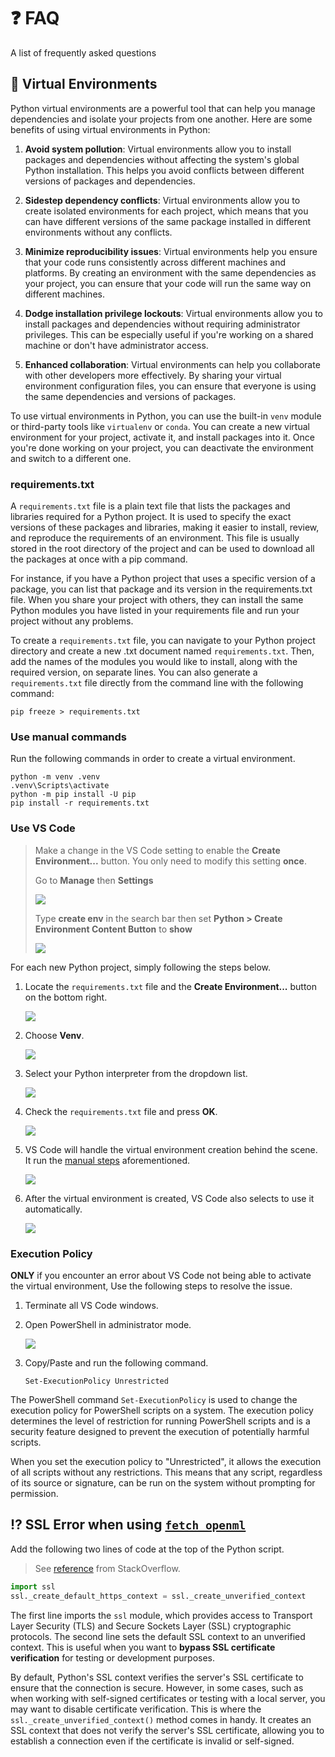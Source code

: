# :question: FAQ

A list of frequently asked questions

## :wrench: Virtual Environments

Python virtual environments are a powerful tool that can help you manage dependencies and isolate your projects from one another. Here are some benefits of using virtual environments in Python:

1. **Avoid system pollution**: Virtual environments allow you to install packages and dependencies without affecting the system's global Python installation. This helps you avoid conflicts between different versions of packages and dependencies.

2. **Sidestep dependency conflicts**: Virtual environments allow you to create isolated environments for each project, which means that you can have different versions of the same package installed in different environments without any conflicts.

3. **Minimize reproducibility issues**: Virtual environments help you ensure that your code runs consistently across different machines and platforms. By creating an environment with the same dependencies as your project, you can ensure that your code will run the same way on different machines.

4. **Dodge installation privilege lockouts**: Virtual environments allow you to install packages and dependencies without requiring administrator privileges. This can be especially useful if you're working on a shared machine or don't have administrator access.

5. **Enhanced collaboration**: Virtual environments can help you collaborate with other developers more effectively. By sharing your virtual environment configuration files, you can ensure that everyone is using the same dependencies and versions of packages.

To use virtual environments in Python, you can use the built-in `venv` module or third-party tools like `virtualenv` or `conda`. You can create a new virtual environment for your project, activate it, and install packages into it. Once you're done working on your project, you can deactivate the environment and switch to a different one.

### requirements.txt

A `requirements.txt` file is a plain text file that lists the packages and libraries required for a Python project. It is used to specify the exact versions of these packages and libraries, making it easier to install, review, and reproduce the requirements of an environment. This file is usually stored in the root directory of the project and can be used to download all the packages at once with a pip command.

For instance, if you have a Python project that uses a specific version of a package, you can list that package and its version in the requirements.txt file. When you share your project with others, they can install the same Python modules you have listed in your requirements file and run your project without any problems.

To create a `requirements.txt` file, you can navigate to your Python project directory and create a new .txt document named `requirements.txt`. Then, add the names of the modules you would like to install, along with the required version, on separate lines. You can also generate a `requirements.txt` file directly from the command line with the following command:

`pip freeze > requirements.txt`

### Use manual commands

Run the following commands in order to create a virtual environment.

```
python -m venv .venv
.venv\Scripts\activate
python -m pip install -U pip
pip install -r requirements.txt
```

### Use VS Code

> Make a change in the VS Code setting to enable the **Create Environment...** button.
> You only need to modify this setting **once**.
>
> Go to **Manage** then **Settings**
>
> ![](./assets/change-setting-1.png)
>
> Type **create env** in the search bar then set **Python > Create Environment Content Button** to **show**
>
> ![](./assets/change-setting-2.png)

For each new Python project, simply following the steps below.

<!-- prettier-ignore -->
1. Locate the `requirements.txt` file and the **Create Environment...** button on the bottom right.

    ![](./assets/vscode-venv-1.png)

2. Choose **Venv**.

    ![](./assets/vscode-venv-2.png)

3. Select your Python interpreter from the dropdown list.

    ![](./assets/vscode-venv-3.png)

4. Check the `requirements.txt` file and press **OK**.

    ![](./assets/vscode-venv-4.png)

5. VS Code will handle the virtual environment creation behind the scene. It run the [manual steps](#use-manual-commands) aforementioned.

    ![](./assets/vscode-venv-5.png)

6. After the virtual environment is created, VS Code also selects to use it automatically.

    ![](./assets/vscode-venv-6.png)

### Execution Policy

**ONLY** if you encounter an error about VS Code not being able to activate the virtual environment, Use the following steps to resolve the issue.

<!-- prettier-ignore -->
1. Terminate all VS Code windows.

2. Open PowerShell in administrator mode.

    ![](./assets/admin-mode.png)

3. Copy/Paste and run the following command.

    ```
    Set-ExecutionPolicy Unrestricted
    ```

The PowerShell command `Set-ExecutionPolicy` is used to change the execution policy for PowerShell scripts on a system. The execution policy determines the level of restriction for running PowerShell scripts and is a security feature designed to prevent the execution of potentially harmful scripts.

When you set the execution policy to "Unrestricted", it allows the execution of all scripts without any restrictions. This means that any script, regardless of its source or signature, can be run on the system without prompting for permission.

## :interrobang: SSL Error when using [`fetch_openml`](https://scikit-learn.org/stable/modules/generated/sklearn.datasets.fetch_openml.html)

Add the following two lines of code at the top of the Python script.

> See [reference](https://stackoverflow.com/a/69120255) from StackOverflow.

```py linenums="1"
import ssl
ssl._create_default_https_context = ssl._create_unverified_context
```

The first line imports the `ssl` module, which provides access to Transport Layer Security (TLS) and Secure Sockets Layer (SSL) cryptographic protocols. The second line sets the default SSL context to an unverified context. This is useful when you want to **bypass SSL certificate verification** for testing or development purposes.

By default, Python's SSL context verifies the server's SSL certificate to ensure that the connection is secure. However, in some cases, such as when working with self-signed certificates or testing with a local server, you may want to disable certificate verification. This is where the `ssl._create_unverified_context()` method comes in handy. It creates an SSL context that does not verify the server's SSL certificate, allowing you to establish a connection even if the certificate is invalid or self-signed.
